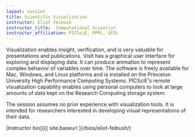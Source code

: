 ```yaml
---
layout: session
title: Scientific Visualization
instructor: Eliot Feibush
instructor_title:  Computational Scientist
instructor_affiliation: PICSciE, PPPL, GFDL
---
```



Visualization enables insight, verification, and is very valuable for presentations and publications. VisIt has a graphical user interface for exploring and displaying data. It can produce animation to represent complex behavior of variables over time. The software is freely available for Mac, Windows, and Linux platforms and is installed on the Princeton University High Performance Computing Systems. PICSciE's remote visualization capability enables using personal computers to look at large amounts of data kept on the Research Computing storage system.

The session assumes no prior experience with visualization tools. It is intended for researchers interested in developing visual representations of their data.

[Instructor bio]({{ site.baseurl }}/bios/eliot-feibush/)
